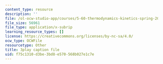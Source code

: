 ```yaml
---
content_type: resource
description: ''
file: /ol-ocw-studio-app/courses/5-60-thermodynamics-kinetics-spring-2008/f75c1310d3be3bd8e570568b027e1c7e_xgUCzL3TD1g.srt
file_size: 56961
file_type: application/x-subrip
learning_resource_types: []
license: https://creativecommons.org/licenses/by-nc-sa/4.0/
ocw_type: OCWFile
resourcetype: Other
title: 3play caption file
uid: f75c1310-d3be-3bd8-e570-568b027e1c7e
---
```

